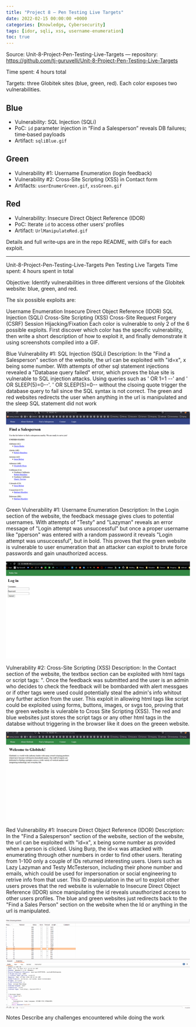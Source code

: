 ```yaml
---
title: "Project 8 – Pen Testing Live Targets"
date: 2022-02-15 00:00:00 +0000
categories: [Knowledge, Cybersecurity]
tags: [idor, sqli, xss, username-enumeration]
toc: true
---
```


Source: Unit-8-Project-Pen-Testing-Live-Targets — repository: https://github.com/tj-guruvelli/Unit-8-Project-Pen-Testing-Live-Targets

Time spent: 4 hours total

Targets: three Globitek sites (blue, green, red). Each color exposes two vulnerabilities.

## Blue

- Vulnerability: SQL Injection (SQLi)
- PoC: `id` parameter injection in “Find a Salesperson” reveals DB failures; time‑based payloads
- Artifact: `sqliBlue.gif`

## Green

- Vulnerability #1: Username Enumeration (login feedback)
- Vulnerability #2: Cross‑Site Scripting (XSS) in Contact form
- Artifacts: `userEnumerGreen.gif`, `xssGreen.gif`

## Red

- Vulnerability: Insecure Direct Object Reference (IDOR)
- PoC: Iterate `id` to access other users’ profiles
- Artifact: `UrlManipulateRed.gif`

Details and full write‑ups are in the repo README, with GIFs for each exploit.

---

Unit-8-Project-Pen-Testing-Live-Targets
Pen Testing Live Targets
Time spent: 4 hours spent in total

Objective: Identify vulnerabilities in three different versions of the Globitek website: blue, green, and red.

The six possible exploits are:

Username Enumeration
Insecure Direct Object Reference (IDOR)
SQL Injection (SQLi)
Cross-Site Scripting (XSS)
Cross-Site Request Forgery (CSRF)
Session Hijacking/Fixation
Each color is vulnerable to only 2 of the 6 possible exploits. First discover which color has the specific vulnerability, then write a short description of how to exploit it, and finally demonstrate it using screenshots compiled into a GIF.

Blue
Vulnerability #1: SQL Injection (SQLi)
Description: In the "Find a Salesperson" section of the website, the url can be exploited with "id=x", x being some number. With attempts of other sql statement injections revealed a "Database query failed" error, which proves the blue site is vulnerable to SQL injection attacks. Using queries such as ' OR 1=1 --' and ' OR SLEEP(5)=0--'. ' OR SLEEP(5)=0-- without the clsoing quote trigger the database query to fail since the SQL syntax is not correct. The green and red websites redirects the user when anything in the url is manipulated and the sleep SQL statement did not work

![SQLi Blue](/assets/img/posts/cybersecurity/sqliBlue.gif)

Green
Vulnerability #1: Username Enumeration
Description: In the Login section of the website, the feedback message gives clues to potential usernames. With attempts of "Testy" and "Lazyman" reveals an error message of "Login attempt was unsuccessful" but once a proper username like "pperson" was entered with a random password it reveals "Login attempt was unsuccessful", but in bold. This proves that the green website is vulnerable to user enumeration that an attacker can exploit to brute force passwords and gain unauthorized access.

![User Enumer Green](/assets/img/posts/cybersecurity/userEnumerGreen.gif)

Vulnerability #2: Cross-Site Scripting (XSS)
Description: In the Contact section of the website, the textbox section can be exploited with html tags or script tags: "<script>alert('Tej found the XSS!');</script>. Once the feedback was submitted and the user is an admin who decides to check the feedback will be bombarded with alert messgaes or if other tags were used could potentially steal the admin's info whitout any further action from the user. This exploit in allowing html tags like script could be exploited using forms, buttons, images, or svgs too, proving that the green website is vulerable to Cross Site Scripting (XSS). The red and blue websites just stores the script tags or any other html tags in the databse without triggering in the browser like it does on the greeen website.

![XSS Green](/assets/img/posts/cybersecurity/xssGreen.gif)

Red
Vulnerability #1: Insecure Direct Object Reference (IDOR)
Description: In the "Find a Salesperson" section of the website, section of the website, the url can be exploited with "id=x", x being some number as provided when a person is clicked. Using Burp, the id=x was attacked with enumerating through other numbers in order to find other users. Iterating from 1-100 only a couple of IDs returned interesting users. Users such as Lazy Lazyman and Testy McTesterson, including their phone number and emails, which could be used for impersonation or social engineering to retrive info from that user. This ID manipulation in the url to exploit other users proves that the red website is vulernable to Insecure Direct Object Reference (IDOR) since manipulating the id reveals unauthorized access to other users profiles. The blue and green websites just redirects back to the "Find a Sales Person" section on the website when the Id or anything in the url is manipulated.

![IDOR Red](/assets/img/posts/cybersecurity/UrlManipulateRed.gif)

Notes
Describe any challenges encountered while doing the work
